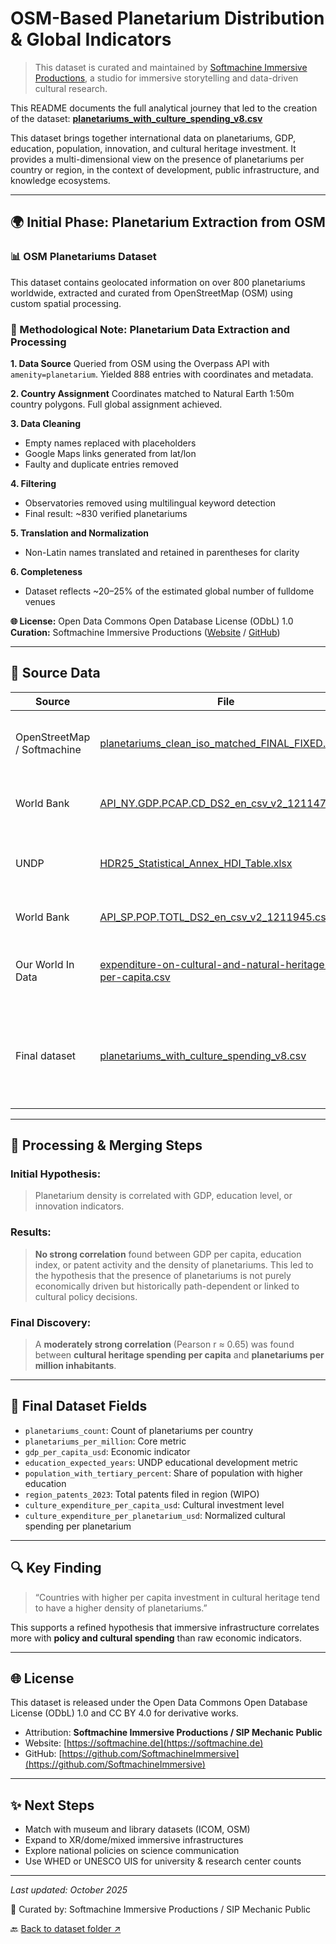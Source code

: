 # OSM-Based Planetarium Distribution & Global Indicators

> This dataset is curated and maintained by [Softmachine Immersive Productions](https://softmachine.de), a studio for immersive storytelling and data-driven cultural research.

This README documents the full analytical journey that led to the creation of the dataset:
[**planetariums_with_culture_spending_v8.csv**](https://github.com/SoftmachineImmersive/immersive-data-hub/blob/main/datasets/osm-planetariums/planetariums_with_culture_spending_v8.csv)

This dataset brings together international data on planetariums, GDP, education, population, innovation, and cultural heritage investment. It provides a multi-dimensional view on the presence of planetariums per country or region, in the context of development, public infrastructure, and knowledge ecosystems.

---

## 🌍 Initial Phase: Planetarium Extraction from OSM

### 📊 OSM Planetariums Dataset

This dataset contains geolocated information on over 800 planetariums worldwide, extracted and curated from OpenStreetMap (OSM) using custom spatial processing.

### 🧪 Methodological Note: Planetarium Data Extraction and Processing

**1. Data Source**
Queried from OSM using the Overpass API with `amenity=planetarium`. Yielded 888 entries with coordinates and metadata.

**2. Country Assignment**
Coordinates matched to Natural Earth 1:50m country polygons. Full global assignment achieved.

**3. Data Cleaning**

* Empty names replaced with placeholders
* Google Maps links generated from lat/lon
* Faulty and duplicate entries removed

**4. Filtering**

* Observatories removed using multilingual keyword detection
* Final result: ~830 verified planetariums

**5. Translation and Normalization**

* Non-Latin names translated and retained in parentheses for clarity

**6. Completeness**

* Dataset reflects ~20–25% of the estimated global number of fulldome venues

**🌐 License:** Open Data Commons Open Database License (ODbL) 1.0
**Curation:** Softmachine Immersive Productions ([Website](https://softmachine.de/) / [GitHub](https://github.com/SoftmachineImmersive))

---

## 📂 Source Data

| Source                      | File                                                                                                                                                                                                                      | Description                                                                       |
| --------------------------- | ------------------------------------------------------------------------------------------------------------------------------------------------------------------------------------------------------------------------- | --------------------------------------------------------------------------------- |
| OpenStreetMap / Softmachine | [planetariums_clean_iso_matched_FINAL_FIXED.csv](https://github.com/SoftmachineImmersive/immersive-data-hub/blob/main/datasets/osm-planetariums/planetariums_clean_iso_matched_FINAL_FIXED.csv)                           | Cleaned list of geotagged planetariums worldwide                                  |
| World Bank                  | [API_NY.GDP.PCAP.CD_DS2_en_csv_v2_1211477.csv](https://github.com/SoftmachineImmersive/immersive-data-hub/blob/main/datasets/osm-planetariums/API_NY.GDP.PCAP.CD_DS2_en_csv_v2_1211477.csv)                               | GDP per capita (current US$)                                                      |
| UNDP                        | [HDR25_Statistical_Annex_HDI_Table.xlsx](https://github.com/SoftmachineImmersive/immersive-data-hub/blob/main/datasets/osm-planetariums/HDR25_Statistical_Annex_HDI_Table.xlsx)                                           | Education Index (expected years of schooling)                                     |
| World Bank                  | [API_SP.POP.TOTL_DS2_en_csv_v2_1211945.csv](https://github.com/SoftmachineImmersive/immersive-data-hub/blob/main/datasets/osm-planetariums/API_SP.POP.TOTL_DS2_en_csv_v2_1211945.csv)                                     | Total population by country                                                       |
| Our World In Data           | [expenditure-on-cultural-and-natural-heritage-per-capita.csv](https://github.com/SoftmachineImmersive/immersive-data-hub/blob/main/datasets/osm-planetariums/expenditure-on-cultural-and-natural-heritage-per-capita.csv) | Cultural heritage spending per capita (PPP USD)                                   |
| Final dataset               | [planetariums_with_culture_spending_v8.csv](https://github.com/SoftmachineImmersive/immersive-data-hub/blob/main/datasets/osm-planetariums/planetariums_with_culture_spending_v8.csv)                                     | Merged dataset with indicators for education, innovation, and cultural investment |

---

## 🔄 Processing & Merging Steps

### Initial Hypothesis:

> Planetarium density is correlated with GDP, education level, or innovation indicators.

### Results:

> **No strong correlation** found between GDP per capita, education index, or patent activity and the density of planetariums. This led to the hypothesis that the presence of planetariums is not purely economically driven but historically path-dependent or linked to cultural policy decisions.

### Final Discovery:

> A **moderately strong correlation** (Pearson r ≈ 0.65) was found between **cultural heritage spending per capita** and **planetariums per million inhabitants**.

---

## 📃 Final Dataset Fields

* `planetariums_count`: Count of planetariums per country
* `planetariums_per_million`: Core metric
* `gdp_per_capita_usd`: Economic indicator
* `education_expected_years`: UNDP educational development metric
* `population_with_tertiary_percent`: Share of population with higher education
* `region_patents_2023`: Total patents filed in region (WIPO)
* `culture_expenditure_per_capita_usd`: Cultural investment level
* `culture_expenditure_per_planetarium_usd`: Normalized cultural spending per planetarium

---

## 🔍 Key Finding

> “Countries with higher per capita investment in cultural heritage tend to have a higher density of planetariums.”

This supports a refined hypothesis that immersive infrastructure correlates more with **policy and cultural spending** than raw economic indicators.

---

## 🌐 License

This dataset is released under the Open Data Commons Open Database License (ODbL) 1.0 and CC BY 4.0 for derivative works.

* Attribution: **Softmachine Immersive Productions / SIP Mechanic Public**
* Website: [https://softmachine.de](https://softmachine.de)
* GitHub: [https://github.com/SoftmachineImmersive](https://github.com/SoftmachineImmersive)

---

## ✨ Next Steps

* Match with museum and library datasets (ICOM, OSM)
* Expand to XR/dome/mixed immersive infrastructures
* Explore national policies on science communication
* Use WHED or UNESCO UIS for university & research center counts

---

*Last updated: October 2025*

📅 Curated by: Softmachine Immersive Productions / SIP Mechanic Public

🔙 [Back to dataset folder ↗](https://github.com/SoftmachineImmersive/immersive-data-hub/tree/main/datasets/osm-planetariums)
